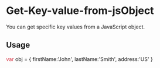 # Get-Key-value-from-jsObject

You can get specific key values from a JavaScript object.
  
## Usage
  <span style="color:#d73a49">var</span> obj = {
            firstName:'John',
            lastName:'Smith',
            address:'US'
        }
